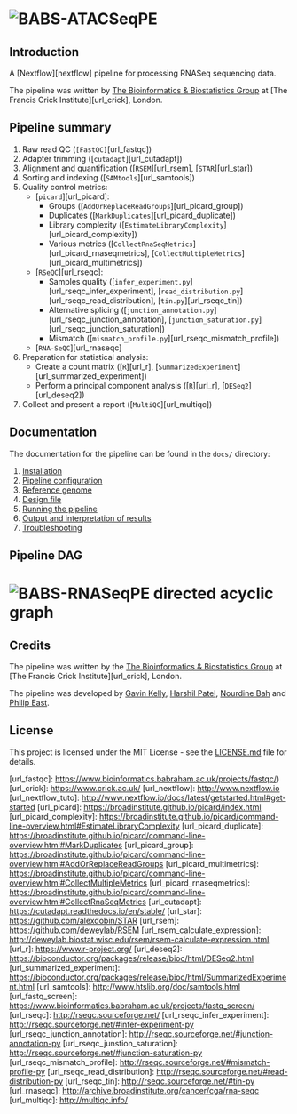 
# ![BABS-ATACSeqPE][logo]

## Introduction

A [Nextflow][nextflow] pipeline for processing RNASeq sequencing data.

The pipeline was written by [The Bioinformatics & Biostatistics Group][url_babs] at [The Francis Crick Institute][url_crick], London.

## Pipeline summary

1. Raw read QC (`[FastQC]`[url_fastqc])
2. Adapter trimming ([`cutadapt`][url_cutadapt])
3. Alignment and quantification ([`RSEM`][url_rsem], [`STAR`][url_star])
4. Sorting and indexing ([`SAMtools`][url_samtools])
5. Quality control metrics:
	* [`picard`][url_picard]:
		* Groups ([`AddOrReplaceReadGroups`][url_picard_group])
		* Duplicates ([`MarkDuplicates`][url_picard_duplicate])
		* Library complexity ([`EstimateLibraryComplexity`][url_picard_complexity])
		* Various metrics ([`CollectRnaSeqMetrics`][url_picard_rnaseqmetrics], [`CollectMultipleMetrics`][url_picard_multimetrics])
	* [`RSeQC`][url_rseqc]:
		* Samples quality ([`infer_experiment.py`][url_rseqc_infer_experiment], [`read_distribution.py`][url_rseqc_read_distribution], [`tin.py`][url_rseqc_tin])
		* Alternative splicing ([`junction_annotation.py`][url_rseqc_junction_annotation], [`junction_saturation.py`][url_rseqc_junction_saturation])
		* Mismatch ([`mismatch_profile.py`][url_rseqc_mismatch_profile])
	* [`RNA-SeQC`][url_rnaseqc]
6. Preparation for statistical analysis:
	* Create a count matrix ([`R`][url_r], [`SummarizedExperiment`][url_summarized_experiment])
	* Perform a principal component analysis ([`R`][url_r], [`DESeq2`][url_deseq2])
8. Collect and present a report ([`MultiQC`][url_multiqc])

## Documentation

The documentation for the pipeline can be found in the `docs/` directory:

1. [Installation](docs/install.md)
2. [Pipeline configuration](docs/config.md)
3. [Reference genome](docs/genome.md)
4. [Design file](docs/design.md)
5. [Running the pipeline](docs/usage.md)
6. [Output and interpretation of results](docs/output.md)
7. [Troubleshooting](docs/troubleshooting.md)

## Pipeline DAG

# ![BABS-RNASeqPE directed acyclic graph][dag]

## Credits

The pipeline was written by the [The Bioinformatics & Biostatistics Group][url_babs] at [The Francis Crick Institute][url_crick], London.

The pipeline was developed by [Gavin Kelly](mailto:gavin.kelly@crick.ac.uk), [Harshil Patel](mailto:harshil.patel@crick.ac.uk), [Nourdine Bah](mailto:nourdine.bah@crick.ac.uk) and [Philip East](mailto:philip.east@crick.ac.uk).

## License

This project is licensed under the MIT License - see the [LICENSE.md](LICENSE.md) file for details.

[url_babs]: https://www.crick.ac.uk/research/science-technology-platforms/bioinformatics-and-biostatistics/
[url_fastqc]: https://www.bioinformatics.babraham.ac.uk/projects/fastqc/)
[url_crick]: https://www.crick.ac.uk/
[url_nextflow]: http://www.nextflow.io
[url_nextflow_tuto]: http://www.nextflow.io/docs/latest/getstarted.html#get-started
[url_picard]: https://broadinstitute.github.io/picard/index.html
[url_picard_complexity]: https://broadinstitute.github.io/picard/command-line-overview.html#EstimateLibraryComplexity
[url_picard_duplicate]: https://broadinstitute.github.io/picard/command-line-overview.html#MarkDuplicates
[url_picard_group]: https://broadinstitute.github.io/picard/command-line-overview.html#AddOrReplaceReadGroups
[url_picard_multimetrics]: https://broadinstitute.github.io/picard/command-line-overview.html#CollectMultipleMetrics
[url_picard_rnaseqmetrics]: https://broadinstitute.github.io/picard/command-line-overview.html#CollectRnaSeqMetrics
[url_cutadapt]: https://cutadapt.readthedocs.io/en/stable/
[url_star]: https://github.com/alexdobin/STAR
[url_rsem]: https://github.com/deweylab/RSEM
[url_rsem_calculate_expression]: http://deweylab.biostat.wisc.edu/rsem/rsem-calculate-expression.html
[url_r]: https://www.r-project.org/
[url_deseq2]: https://bioconductor.org/packages/release/bioc/html/DESeq2.html
[url_summarized_experiment]: https://bioconductor.org/packages/release/bioc/html/SummarizedExperiment.html
[url_samtools]: http://www.htslib.org/doc/samtools.html
[url_fastq_screen]: https://www.bioinformatics.babraham.ac.uk/projects/fastq_screen/
[url_rseqc]: http://rseqc.sourceforge.net/
[url_rseqc_infer_experiment]: http://rseqc.sourceforge.net/#infer-experiment-py
[url_rseqc_junction_annotation]: http://rseqc.sourceforge.net/#junction-annotation-py
[url_rseqc_junstion_saturation]: http://rseqc.sourceforge.net/#junction-saturation-py
[url_rseqc_mismatch_profile]: http://rseqc.sourceforge.net/#mismatch-profile-py
[url_rseqc_read_distribution]: http://rseqc.sourceforge.net/#read-distribution-py
[url_rseqc_tin]: http://rseqc.sourceforge.net/#tin-py
[url_rnaseqc]: http://archive.broadinstitute.org/cancer/cga/rna-seqc
[url_multiqc]: http://multiqc.info/

[logo]: https://raw.githubusercontent.com/crickbabs/BABS-RNASeq/master/docs/images/BABS-RNASeq_logo.png
[dag]: https://raw.githubusercontent.com/crickbabs/BABS-RNASeq/master/docs/images/dag/dag.png

